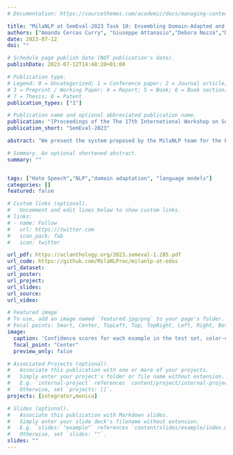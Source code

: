 ```yaml
---
# Documentation: https://sourcethemes.com/academic/docs/managing-content/

title: "MilaNLP at SemEval-2023 Task 10: Ensembling Domain-Adapted and Regularized Pretrained Language Models for Robust Sexism Detection"
authors: ["Amanda Cercas Curry", "Giuseppe Attanasio","Debora Nozza","Dirk Hovy"]
date: 2023-07-12
doi: ""

# Schedule page publish date (NOT publication's date).
publishDate: 2023-07-12T14:48:20+01:00

# Publication type.
# Legend: 0 = Uncategorized; 1 = Conference paper; 2 = Journal article;
# 3 = Preprint / Working Paper; 4 = Report; 5 = Book; 6 = Book section;
# 7 = Thesis; 8 = Patent
publication_types: ["1"]

# Publication name and optional abbreviated publication name.
publication: "[Proceedings of the The 17th International Workshop on Semantic Evaluation (SemEval-2023)](https://aclanthology.org/2023.semeval-1.285/)"
publication_short: "SemEval-2023"

abstract: "We present the system proposed by the MilaNLP team for the Explainable Detection of Online Sexism (EDOS) shared task. We propose an ensemble modeling approach to combine different classifiers trained with domain adaptation objectives and standard fine-tuning.Our results show that the ensemble is more robust than individual models and that regularized models generate more “conservative” predictions, mitigating the effects of lexical overfitting.However, our error analysis also finds that many of the misclassified instances are debatable, raising questions about the objective annotatability of hate speech data."

# Summary. An optional shortened abstract.
summary: ""


tags: ["Hate Speech","NLP","domain adaptation", "language models"]
categories: []
featured: false

# Custom links (optional).
#   Uncomment and edit lines below to show custom links.
# links:
# - name: Follow
#   url: https://twitter.com
#   icon_pack: fab
#   icon: twitter

url_pdf: https://aclanthology.org/2023.semeval-1.285.pdf
url_code: https://github.com/MilaNLProc/milanlp-at-edos
url_dataset:
url_poster:
url_project:
url_slides:
url_source:
url_video:

# Featured image
# To use, add an image named `featured.jpg/png` to your page's folder.
# Focal points: Smart, Center, TopLeft, Top, TopRight, Left, Right, BottomLeft, Bottom, BottomRight.
image:
  caption: 'Confidence scores for each example in the test set, color-coded according to the confusion matrix of our model'
  focal_point: "Center"
  preview_only: false

# Associated Projects (optional).
#   Associate this publication with one or more of your projects.
#   Simply enter your project's folder or file name without extension.
#   E.g. `internal-project` references `content/project/internal-project/index.md`.
#   Otherwise, set `projects: []`.
projects: [integrator,monica]

# Slides (optional).
#   Associate this publication with Markdown slides.
#   Simply enter your slide deck's filename without extension.
#   E.g. `slides: "example"` references `content/slides/example/index.md`.
#   Otherwise, set `slides: ""`.
slides: ""
---
```

